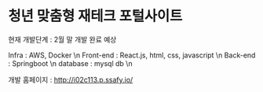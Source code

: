 # 청년 맞춤형 재테크 포털사이트

현재 개발단계 : 2월 말 개발 완료 예상

Infra : AWS, Docker \n
Front-end : React.js, html, css, javascript \n
Back-end : Springboot \n
database : mysql db \n

개발 홈페이지 : http://i02c113.p.ssafy.io/
